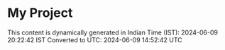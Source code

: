 # My Project

This content is dynamically generated in Indian Time (IST): 2024-06-09 20:22:42 IST
Converted to UTC: 2024-06-09 14:52:42 UTC
